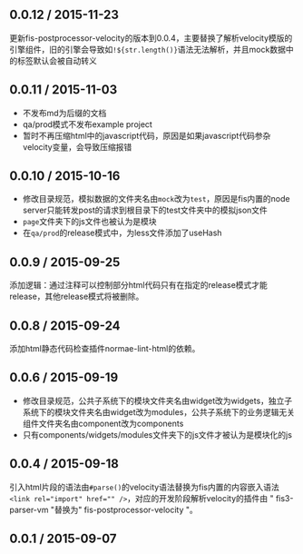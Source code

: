 ## 0.0.12 / 2015-11-23

更新fis-postprocessor-velocity的版本到0.0.4，主要替换了解析velocity模版的引擎组件，旧的引擎会导致如`!${str.length()}`语法无法解析，并且mock数据中的标签默认会被自动转义

## 0.0.11 / 2015-11-03

* 不发布md为后缀的文档
* qa/prod模式不发布example project
* 暂时不再压缩html中的javascript代码，原因是如果javascript代码参杂velocity变量，会导致压缩报错

## 0.0.10 / 2015-10-16

* 修改目录规范，模拟数据的文件夹名由`mock`改为`test`，原因是fis内置的node server只能转发post的请求到根目录下的test文件夹中的模拟json文件
* `page`文件夹下的js文件也被认为是模块
* 在`qa/prod`的release模式中，为less文件添加了useHash

## 0.0.9 / 2015-09-25

添加逻辑：通过注释可以控制部分html代码只有在指定的release模式才能release，其他release模式将被删除。

## 0.0.8 / 2015-09-24

添加html静态代码检查插件normae-lint-html的依赖。

## 0.0.6 / 2015-09-19

* 修改目录规范，公共子系统下的模块文件夹名由widget改为widgets，独立子系统下的模块文件夹名由widget改为modules，公共子系统下的业务逻辑无关组件文件夹名由component改为components
* 只有components/widgets/modules文件夹下的js文件才被认为是模块化的js

## 0.0.4 / 2015-09-18

引入html片段的语法由```#parse()```的velocity语法替换为fis内置的内容嵌入语法
```<link rel="import" href="" />```，对应的开发阶段解析velocity的插件由
" fis3-parser-vm "替换为" fis-postprocessor-velocity "。

## 0.0.1 / 2015-09-07
